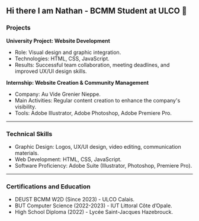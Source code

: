 ## Hi there I am Nathan - BCMM Student at ULCO 👋

### **Projects**

**University Project: Website Development**  
- Role: Visual design and graphic integration.  
- Technologies: HTML, CSS, JavaScript.  
- Results: Successful team collaboration, meeting deadlines, and improved UX/UI design skills.  

**Internship: Website Creation & Community Management**  
- Company: Au Vide Grenier Nieppe.  
- Main Activities: Regular content creation to enhance the company's visibility.  
- Tools: Adobe Illustrator, Adobe Photoshop, Adobe Premiere Pro.  

---

### **Technical Skills**

- Graphic Design: Logos, UX/UI design, video editing, communication materials.  
- Web Development: HTML, CSS, JavaScript.  
- Software Proficiency: Adobe Suite (Illustrator, Photoshop, Premiere Pro).  

---

### **Certifications and Education**

- DEUST BCMM W2D (Since 2023) - ULCO Calais.  
- BUT Computer Science (2022-2023) - IUT Littoral Côte d’Opale.  
- High School Diploma (2022) - Lycée Saint-Jacques Hazebrouck.  
